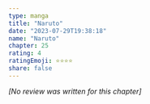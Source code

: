 ```yaml
---
type: manga
title: "Naruto"
date: "2023-07-29T19:38:18"
name: "Naruto"
chapter: 25
rating: 4
ratingEmoji: ⭐️⭐️⭐️⭐️
share: false
---
```


_[No review was written for this chapter]_
